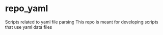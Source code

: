 # repo_yaml
Scripts related to yaml file parsing
This repo is meant for developing scripts that use yaml data files
